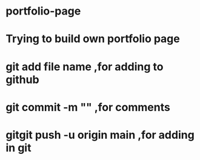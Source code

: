 # portfolio-page
# Trying to build own portfolio page 
# git add file name ,for adding to github
# git commit -m "" ,for comments
# gitgit push -u origin main ,for adding in git

